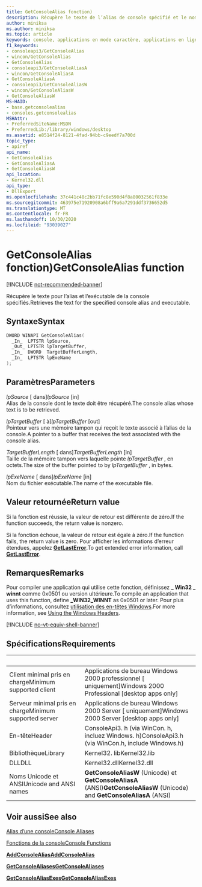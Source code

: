 ```yaml
---
title: GetConsoleAlias fonction)
description: Récupère le texte de l’alias de console spécifié et le nom de l’exécutable.
author: miniksa
ms.author: miniksa
ms.topic: article
keywords: console, applications en mode caractère, applications en ligne de commande, applications de terminal, API console
f1_keywords:
- consoleapi3/GetConsoleAlias
- wincon/GetConsoleAlias
- GetConsoleAlias
- consoleapi3/GetConsoleAliasA
- wincon/GetConsoleAliasA
- GetConsoleAliasA
- consoleapi3/GetConsoleAliasW
- wincon/GetConsoleAliasW
- GetConsoleAliasW
MS-HAID:
- base.getconsolealias
- consoles.getconsolealias
MSHAttr:
- PreferredSiteName:MSDN
- PreferredLib:/library/windows/desktop
ms.assetid: e8514f24-8121-4fad-94bb-c9eedf7a700d
topic_type:
- apiref
api_name:
- GetConsoleAlias
- GetConsoleAliasA
- GetConsoleAliasW
api_location:
- Kernel32.dll
api_type:
- DllExport
ms.openlocfilehash: 37c441c48c2bb71fc8e590d4f8a80032561f833e
ms.sourcegitcommit: 463975e71920908a6bff9a6a7291ddf3736652d5
ms.translationtype: MT
ms.contentlocale: fr-FR
ms.lasthandoff: 10/30/2020
ms.locfileid: "93039027"
---
```

# <a name="getconsolealias-function"></a><span data-ttu-id="71453-104">GetConsoleAlias fonction)</span><span class="sxs-lookup"><span data-stu-id="71453-104">GetConsoleAlias function</span></span>

[!INCLUDE [not-recommended-banner](./includes/not-recommended-banner.md)]

<span data-ttu-id="71453-105">Récupère le texte pour l’alias et l’exécutable de la console spécifiés.</span><span class="sxs-lookup"><span data-stu-id="71453-105">Retrieves the text for the specified console alias and executable.</span></span>

## <a name="syntax"></a><span data-ttu-id="71453-106">Syntaxe</span><span class="sxs-lookup"><span data-stu-id="71453-106">Syntax</span></span>

```C
DWORD WINAPI GetConsoleAlias(
  _In_  LPTSTR lpSource,
  _Out_ LPTSTR lpTargetBuffer,
  _In_  DWORD  TargetBufferLength,
  _In_  LPTSTR lpExeName
);
```

## <a name="parameters"></a><span data-ttu-id="71453-107">Paramètres</span><span class="sxs-lookup"><span data-stu-id="71453-107">Parameters</span></span>

<span data-ttu-id="71453-108">*lpSource* \[ dans\]</span><span class="sxs-lookup"><span data-stu-id="71453-108">*lpSource* \[in\]</span></span>  
<span data-ttu-id="71453-109">Alias de la console dont le texte doit être récupéré.</span><span class="sxs-lookup"><span data-stu-id="71453-109">The console alias whose text is to be retrieved.</span></span>

<span data-ttu-id="71453-110">*lpTargetBuffer* \[ à\]</span><span class="sxs-lookup"><span data-stu-id="71453-110">*lpTargetBuffer* \[out\]</span></span>  
<span data-ttu-id="71453-111">Pointeur vers une mémoire tampon qui reçoit le texte associé à l’alias de la console.</span><span class="sxs-lookup"><span data-stu-id="71453-111">A pointer to a buffer that receives the text associated with the console alias.</span></span>

<span data-ttu-id="71453-112">*TargetBufferLength* \[ dans\]</span><span class="sxs-lookup"><span data-stu-id="71453-112">*TargetBufferLength* \[in\]</span></span>  
<span data-ttu-id="71453-113">Taille de la mémoire tampon vers laquelle pointe *lpTargetBuffer* , en octets.</span><span class="sxs-lookup"><span data-stu-id="71453-113">The size of the buffer pointed to by *lpTargetBuffer* , in bytes.</span></span>

<span data-ttu-id="71453-114">*lpExeName* \[ dans\]</span><span class="sxs-lookup"><span data-stu-id="71453-114">*lpExeName* \[in\]</span></span>  
<span data-ttu-id="71453-115">Nom du fichier exécutable.</span><span class="sxs-lookup"><span data-stu-id="71453-115">The name of the executable file.</span></span>

## <a name="return-value"></a><span data-ttu-id="71453-116">Valeur retournée</span><span class="sxs-lookup"><span data-stu-id="71453-116">Return value</span></span>

<span data-ttu-id="71453-117">Si la fonction est réussie, la valeur de retour est différente de zéro.</span><span class="sxs-lookup"><span data-stu-id="71453-117">If the function succeeds, the return value is nonzero.</span></span>

<span data-ttu-id="71453-118">Si la fonction échoue, la valeur de retour est égale à zéro.</span><span class="sxs-lookup"><span data-stu-id="71453-118">If the function fails, the return value is zero.</span></span> <span data-ttu-id="71453-119">Pour afficher les informations d’erreur étendues, appelez [**GetLastError**](https://msdn.microsoft.com/library/windows/desktop/ms679360).</span><span class="sxs-lookup"><span data-stu-id="71453-119">To get extended error information, call [**GetLastError**](https://msdn.microsoft.com/library/windows/desktop/ms679360).</span></span>

## <a name="remarks"></a><span data-ttu-id="71453-120">Remarques</span><span class="sxs-lookup"><span data-stu-id="71453-120">Remarks</span></span>

<span data-ttu-id="71453-121">Pour compiler une application qui utilise cette fonction, définissez **\_ Win32 \_ winnt** comme 0x0501 ou version ultérieure.</span><span class="sxs-lookup"><span data-stu-id="71453-121">To compile an application that uses this function, define **\_WIN32\_WINNT** as 0x0501 or later.</span></span> <span data-ttu-id="71453-122">Pour plus d’informations, consultez [utilisation des en-têtes Windows](https://msdn.microsoft.com/library/windows/desktop/aa383745).</span><span class="sxs-lookup"><span data-stu-id="71453-122">For more information, see [Using the Windows Headers](https://msdn.microsoft.com/library/windows/desktop/aa383745).</span></span>

[!INCLUDE [no-vt-equiv-shell-banner](./includes/no-vt-equiv-shell-banner.md)]

## <a name="requirements"></a><span data-ttu-id="71453-123">Spécifications</span><span class="sxs-lookup"><span data-stu-id="71453-123">Requirements</span></span>

| &nbsp; | &nbsp; |
|-|-|
| <span data-ttu-id="71453-124">Client minimal pris en charge</span><span class="sxs-lookup"><span data-stu-id="71453-124">Minimum supported client</span></span> | <span data-ttu-id="71453-125">Applications de bureau Windows 2000 professionnel \[ uniquement\]</span><span class="sxs-lookup"><span data-stu-id="71453-125">Windows 2000 Professional \[desktop apps only\]</span></span> |
| <span data-ttu-id="71453-126">Serveur minimal pris en charge</span><span class="sxs-lookup"><span data-stu-id="71453-126">Minimum supported server</span></span> | <span data-ttu-id="71453-127">Applications de bureau Windows 2000 Server \[ uniquement\]</span><span class="sxs-lookup"><span data-stu-id="71453-127">Windows 2000 Server \[desktop apps only\]</span></span> |
| <span data-ttu-id="71453-128">En-tête</span><span class="sxs-lookup"><span data-stu-id="71453-128">Header</span></span> | <span data-ttu-id="71453-129">ConsoleApi3. h (via WinCon. h, incluez Windows. h)</span><span class="sxs-lookup"><span data-stu-id="71453-129">ConsoleApi3.h (via WinCon.h, include Windows.h)</span></span> |
| <span data-ttu-id="71453-130">Bibliothèque</span><span class="sxs-lookup"><span data-stu-id="71453-130">Library</span></span> | <span data-ttu-id="71453-131">Kernel32. lib</span><span class="sxs-lookup"><span data-stu-id="71453-131">Kernel32.lib</span></span> |
| <span data-ttu-id="71453-132">DLL</span><span class="sxs-lookup"><span data-stu-id="71453-132">DLL</span></span> | <span data-ttu-id="71453-133">Kernel32.dll</span><span class="sxs-lookup"><span data-stu-id="71453-133">Kernel32.dll</span></span> |
| <span data-ttu-id="71453-134">Noms Unicode et ANSI</span><span class="sxs-lookup"><span data-stu-id="71453-134">Unicode and ANSI names</span></span> | <span data-ttu-id="71453-135">**GetConsoleAliasW** (Unicode) et **GetConsoleAliasA** (ANSI)</span><span class="sxs-lookup"><span data-stu-id="71453-135">**GetConsoleAliasW** (Unicode) and **GetConsoleAliasA** (ANSI)</span></span> |

## <a name="see-also"></a><span data-ttu-id="71453-136">Voir aussi</span><span class="sxs-lookup"><span data-stu-id="71453-136">See also</span></span>

[<span data-ttu-id="71453-137">Alias d’une console</span><span class="sxs-lookup"><span data-stu-id="71453-137">Console Aliases</span></span>](console-aliases.md)

[<span data-ttu-id="71453-138">Fonctions de la console</span><span class="sxs-lookup"><span data-stu-id="71453-138">Console Functions</span></span>](console-functions.md)

[<span data-ttu-id="71453-139">**AddConsoleAlias**</span><span class="sxs-lookup"><span data-stu-id="71453-139">**AddConsoleAlias**</span></span>](addconsolealias.md)

[<span data-ttu-id="71453-140">**GetConsoleAliases**</span><span class="sxs-lookup"><span data-stu-id="71453-140">**GetConsoleAliases**</span></span>](getconsolealiases.md)

[<span data-ttu-id="71453-141">**GetConsoleAliasExes**</span><span class="sxs-lookup"><span data-stu-id="71453-141">**GetConsoleAliasExes**</span></span>](getconsolealiasexes.md)
